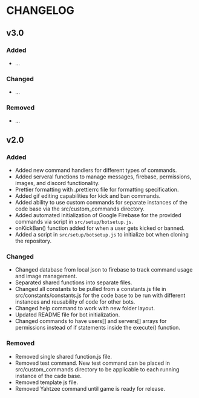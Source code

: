 # CHANGELOG

## v3.0

### Added

-   ...

### Changed

-   ...

### Removed

-   ...

## v2.0

### Added

-   Added new command handlers for different types of commands.
-   Added serveral functions to manage messages, firebase, permissions, images, and discord functionality.
-   Prettier formatting with .prettierrc file for formatting specification.
-   Added gif editing capabilities for kick and ban commands.
-   Added ability to use custom commands for separate instances of the code base via the src/custom_commands directory.
-   Added automated initialization of Google Firebase for the provided commands via script in `src/setup/botsetup.js`.
-   onKickBan() function added for when a user gets kicked or banned.
-   Added a script in `src/setup/botsetup.js` to initialize bot when cloning the repository.

### Changed

-   Changed database from local json to firebase to track command usage and image management.
-   Separated shared functions into separate files.
-   Changed all constants to be pulled from a constants.js file in src/constants/constants.js for the code base to be run with different instances and reusability of code for other bots.
-   Changed help command to work with new folder layout.
-   Updated README file for bot initialization.
-   Changed commands to have users[] and servers[] arrays for permissions instead of if statements inside the execute() function.

### Removed

-   Removed single shared function.js file.
-   Removed test command. New test command can be placed in src/custom_commands directory to be applicable to each running instance of the cade base.
-   Removed template js file.
-   Removed Yahtzee command until game is ready for release.
